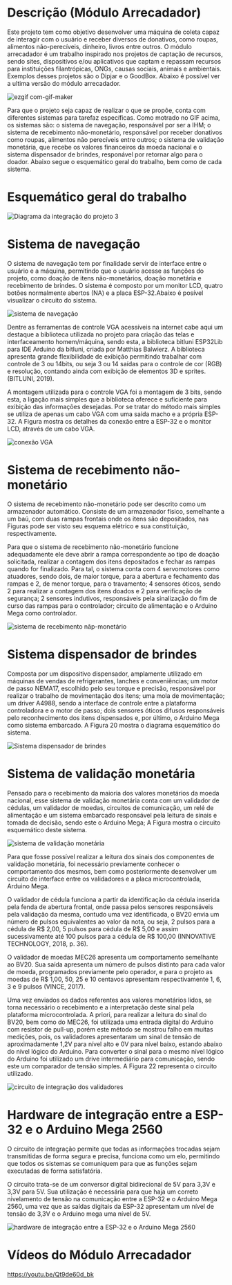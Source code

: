 # Descrição (Módulo Arrecadador)
Este projeto tem como objetivo desenvolver uma máquina de coleta capaz de interagir com o usuário e receber diversos de donativos, como roupas, alimentos não-perecíveis, dinheiro, livros entre outros.
O módulo arrecadador é um trabalho inspirado nos projetos de captação de recursos, sendo sites, dispositívos e/ou aplicativos que captam e repassam recursos para instituições filantrópicas, ONGs, 
causas sociais, animais e ambientais. Exemplos desses projetos são o Dipjar e o GoodBox. Abaixo é possível ver a ultima versão do módulo arrecadador.  

![ezgif com-gif-maker](https://user-images.githubusercontent.com/75312838/103468280-39e7d700-4d36-11eb-90fc-1b968b94aad9.gif)

Para que o projeto seja capaz de realizar o que se propõe, conta com diferentes sistemas para tarefaz específicas. Como motrado no GIF acima, os sistemas são: o sistema de navegação, responsável por ser a IHM; o sistema de recebimento não-monetário, responsável por receber donativos como roupas, alimentos não perecíveis entre outros; o sistema de validação monetária, que recebe os valores financeiros da moeda nacional e o sistema dispensador de brindes, responável por retornar algo para o doador. Abaixo segue o esquemático geral do trabalho, bem como de cada sistema.

# Esquemático geral do trabalho

![Diagrama da integração do projeto 3](https://user-images.githubusercontent.com/75312838/103486239-2b073000-4ddb-11eb-97f1-232428b81571.png)

# Sistema de navegação

O sistema de navegação tem por finalidade servir de interface entre o usuário e a máquina, permitindo que o usuário acesse as funções do projeto, como doação de itens não-monetários, doação monetária e recebimento de brindes. O sistema é composto por um monitor LCD, quatro botões normalmente abertos (NA) e a placa ESP-32.Abaixo é posível visualizar o circuito do sistema.

![sistema de navegação](https://user-images.githubusercontent.com/75312838/103486359-02336a80-4ddc-11eb-895b-620597ddd540.jpg)

Dentre as ferramentas de controle VGA acessíveis na internet cabe aqui um destaque a biblioteca utilizada no projeto para criação das telas e interfaceamento homem/máquina, sendo esta, a biblioteca bitluni ESP32Lib para IDE Arduino da bitluni, criada por Matthias Balwierz. A biblioteca apresenta grande flexibilidade de exibição permitindo trabalhar com controle de 3 ou 14bits, ou seja 3 ou 14 saídas para o controle de cor (RGB) e resolução, contando ainda com exibição de elementos 3D e sprites. (BITLUNI, 2019).

A montagem utilizada para o controle VGA foi a montagem de 3 bits, sendo esta, a ligação mais simples que a biblioteca oferece e suficiente para exibição das informações desejadas. Por se tratar do método mais simples se utiliza de apenas um cabo VGA com uma saída macho e a própria ESP-32. A Figura mostra os detalhes da conexão entre a ESP-32 e o monitor LCD, através de um cabo VGA.

![conexão VGA](https://user-images.githubusercontent.com/75312838/103486486-0ad87080-4ddd-11eb-831c-be0eee93bcf8.jpg)

# Sistema de recebimento não-monetário

O sistema de recebimento não-monetário pode ser descrito como um armazenador automático. Consiste de um armazenador físico, semelhante a um baú, com duas rampas frontais onde os itens são depositados, nas Figuras pode ser visto seu esquema elétrico e sua constituição, respectivamente.

Para que o sistema de recebimento não-monetário funcione adequadamente ele deve abrir a rampa correspondente ao tipo de doação solicitada, realizar a contagem dos itens depositados e fechar as rampas quando for finalizado. Para tal, o sistema conta com 4 servomotores como atuadores, sendo dois, de maior torque, para a abertura e fechamento das rampas e 2, de menor torque, para o travamento; 4 sensores óticos, sendo 2 para realizar a contagem dos itens doados e 2 para verificação de segurança; 2 sensores indutivos, responsáveis pela sinalização do fim de curso das rampas para o controlador; circuito de alimentação e o Arduino Mega como controlador.   

![sistema de recebimento nãp-monetário](https://user-images.githubusercontent.com/75312838/103486622-ec26a980-4ddd-11eb-892e-3ca1ce94cde5.jpg)

# Sistema dispensador de brindes

Composta por um dispositivo dispensador, amplamente utilizado em máquinas de vendas de refrigerantes, lanches e conveniências; um motor de passo NEMA17, escolhido pelo seu torque e precisão, responsável por realizar o trabalho de movimentação dos itens; uma mola de movimentação; um driver A4988, sendo a interface de controle entre a plataforma controladora e o motor de passo; dois sensores óticos difusos responsáveis pelo reconhecimento dos itens dispensados e, por último, o Arduino Mega como sistema embarcado. A Figura 20 mostra o diagrama esquemático do sistema.

![Sistema dispensador de brindes](https://user-images.githubusercontent.com/75312838/103486749-df568580-4dde-11eb-98ef-df1b67a531e4.jpg)

# Sistema de validação monetária

Pensado para o recebimento da maioria dos valores monetários da moeda nacional, esse sistema de validação monetária conta com um validador de cédulas, um validador de moedas, circuitos de comunicação, um relé de alimentação e um sistema embarcado responsável pela leitura de sinais e tomada de decisão, sendo este o Arduino Mega; A Figura mostra o circuito esquemático deste sistema.

![sistema de validação monetária](https://user-images.githubusercontent.com/75312838/103486813-6146ae80-4ddf-11eb-9442-796f1de3883f.jpg)

Para que fosse possível realizar a leitura dos sinais dos componentes de validação monetária, foi necessário previamente conhecer o comportamento dos mesmos, bem como posteriormente desenvolver um circuito de interface entre os validadores e a placa microcontrolada, Arduino Mega.

O validador de cédula funciona a partir da identificação da cédula inserida pela fenda de abertura frontal, onde passa pelos sensores responsáveis pela validação da mesma, contudo uma vez identificada, o BV20 envia um número de pulsos equivalentes ao valor da nota, ou seja, 2 pulsos para a cédula de R$ 2,00, 5 pulsos para cédula de R$ 5,00 e assim sucessivamente até 100 pulsos para a cédula de R$ 100,00 (INNOVATIVE TECHNOLOGY, 2018, p. 36).

O validador de moedas MEC26 apresenta um comportamento semelhante ao BV20. Sua saída apresenta um número de pulsos distinto para cada valor de moeda, programados previamente pelo operador, e para o projeto as moedas de R$ 1,00, 50, 25 e 10 centavos apresentam respectivamente 1, 6, 3 e 9 pulsos (VINCE, 2017). 

Uma vez enviados os dados referentes aos valores monetários lidos, se torna necessário o recebimento e a interpretação deste sinal pela plataforma microcontrolada. A priori, para realizar a leitura do sinal do BV20, bem como do MEC26, foi utilizada uma entrada digital do Arduino com resistor de pull-up, porém este método se mostrou falho em muitas medições, pois, os validadores apresentaram um sinal de tensão de aproximadamente 1,2V para nível alto e 0V para nível baixo, estando abaixo do nível lógico do Arduino. Para converter o sinal para o mesmo nível lógico do Arduino foi utilizado um drive intermediário para comunicação, sendo este um comparador de tensão simples. A Figura 22 representa o circuito utilizado.

![circuito de integração dos validadores](https://user-images.githubusercontent.com/75312838/103486867-d6b27f00-4ddf-11eb-9803-2d0a6fde6d09.jpg)

# Hardware de integração entre a ESP-32 e o Arduino Mega 2560

O circuito de integração permite que todas as informações trocadas sejam transmitidas de forma segura e precisa, funciona como um elo, permitindo que todos os sistemas se comuniquem para que as funções sejam executadas de forma satisfatória.

O circuito trata-se de um conversor digital bidirecional de 5V para 3,3V e 3,3V para 5V. Sua utilização é necessária para que haja um correto nivelamento de tensão na comunicação entre a ESP-32 e o Arduino Mega 2560, uma vez que as saídas digitais da ESP-32 apresentam um nível de tensão de 3,3V e o Arduino mega uma nível de 5V.

![hardware de integração entre a ESP-32 e o Arduino Mega 2560](https://user-images.githubusercontent.com/75312838/103486957-5ccec580-4de0-11eb-9f26-0f020b7e8239.jpg)

# Vídeos do Módulo Arrecadador

https://youtu.be/Qt9de60d_bk
















